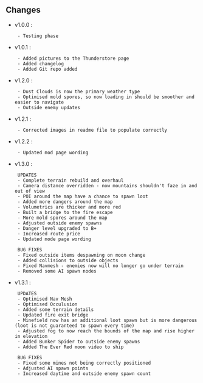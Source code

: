 ## Changes
 - v1.0.0 : 
 
        - Testing phase
 - v1.0.1 : 
 
        - Added pictures to the Thunderstore page
		- Added changelog
		- Added Git repo added
 - v1.2.0 : 

		- Dust Clouds is now the primary weather type
		- Optimised mold spores, so now loading in should be smoother and easier to navigate
		- Outside enemy updates
		
 - v1.2.1 : 
 
		- Corrected images in readme file to populate correctly
 - v1.2.2 : 
 
		- Updated mod page wording
 - v1.3.0 : 
 
		UPDATES
		- Complete terrain rebuild and overhaul
		- Camera distance overridden - now mountains shouldn't faze in and out of view
		- POI around the map have a chance to spawn loot
		- Added more dangers around the map
		- Volumetrics are thicker and more red
		- Built a bridge to the fire escape
		- More mold spores around the map
		- Adjusted outside enemy spawns
		- Danger level upgraded to B+
		- Increased route price
		- Updated mode page wording

		BUG FIXES
		- Fixed outside items despawning on moon change
		- Added collisions to outside objects
		- Fixed Navmesh - enemies now will no longer go under terrain
		- Removed some AI spawn nodes
 - v1.3.1 : 
 
		UPDATES
		- Optimised Nav Mesh
		- Optimised Occulusion
		- Added some terrain details
		- Updated fire exit bridge
		- Minefield now has an additional loot spawn but is more dangerous (loot is not guaranteed to spawn every time)
		- Adjusted fog to now reach the bounds of the map and rise higher in elevation
		- Added Bunker Spider to outside enemy spawns
		- Added The Ever Red moon video to ship

		BUG FIXES
		- Fixed some mines not being correctly positioned
		- Adjusted AI spawn points
		- Increased daytime and outside enemy spawn count
		
</details>